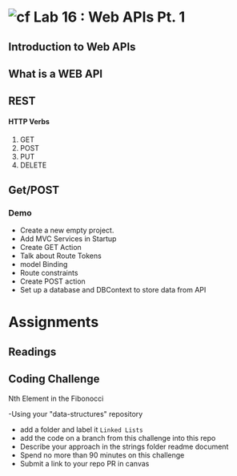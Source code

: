 # ![cf](http://i.imgur.com/7v5ASc8.png) Lab 16 : Web APIs Pt. 1

## Introduction to Web APIs

## What is a WEB API

## REST

#### HTTP Verbs
1. GET
2. POST
3. PUT
4. DELETE

## Get/POST

### Demo
- Create a new empty project. 
- Add MVC Services in Startup
- Create GET Action
- Talk about Route Tokens
- model Binding
- Route constraints
- Create POST action
- Set up a database and DBContext to store data from API

# Assignments

## Readings

## Coding Challenge

Nth Element in the Fibonocci

-Using your "data-structures" repository
  - add a folder and label it `Linked Lists`
  - add the code on a branch from this challenge into this repo
  - Describe your approach in the strings folder readme document
  - Spend no more than 90 minutes on this challenge
  - Submit a link to your repo PR in canvas